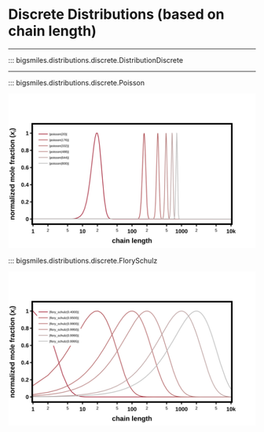 # Discrete Distributions (based on chain length)
---

::: bigsmiles.distributions.discrete.DistributionDiscrete

---

::: bigsmiles.distributions.discrete.Poisson

![Poisson graph](../../img/graphs/Poisson.svg)


::: bigsmiles.distributions.discrete.FlorySchulz

![FlorySchulz graph](../../img/graphs/FlorySchulz.svg)